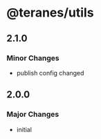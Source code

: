 # @teranes/utils

## 2.1.0

### Minor Changes

- publish config changed

## 2.0.0

### Major Changes

- initial
